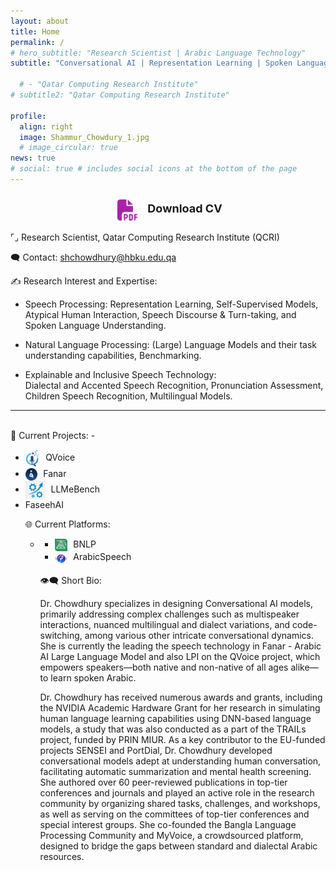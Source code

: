 ```yaml
---
layout: about
title: Home
permalink: /
# hero_subtitle: "Research Scientist | Arabic Language Technology"
subtitle: "Conversational AI | Representation Learning | Spoken Language Processing | Natural Language Processing"

  # - "Qatar Computing Research Institute"
# subtitle2: "Qatar Computing Research Institute"

profile:
  align: right
  image: Shammur_Chowdury_1.jpg
  # image_circular: true
news: true
# social: true # includes social icons at the bottom of the page
---
```

<!-- Download CV Button -->
<div style="text-align: center; margin-top: 20px;">
  <a href="assets/pdf/SAC_CV_format2.pdf" download style="text-decoration: none;">
    <img src="assets/img/cv_icon.png" alt="Download CV" width="40" style="vertical-align: middle; margin-right: 10px;">
    <span style="font-size: 18px; font-weight: bold;">Download CV</span>
  </a>
</div>

<!-- <br> -->
<!-- <hr style="border: none; border-top: 2px solid grey; margin: 20px 0;"> -->
<span class="research-dark-highlight"> ⌜⌟ Research Scientist</span>, Qatar Computing Research Institute (QCRI)

<span class="research-dark-highlight"> 🗨️ Contact: </span> shchowdhury@hbku.edu.qa

<span class="research-dark-highlight">✍ Research Interest and Expertise:</span>

- <span class="research-highlight">Speech Processing: </span>
  Representation Learning, Self-Supervised Models, Atypical Human Interaction, Speech Discourse & Turn-taking, and Spoken Language Understanding.

- <span class="research-highlight">Natural Language Processing:</span>
 (Large) Language Models and their task understanding capabilities, Benchmarking.
  <!-- Large Language Models and their multilingual and diaclectal task understanding capabilities. -->

- <span class="research-highlight">Explainable and Inclusive Speech Technology:</span>  
  Dialectal and Accented Speech Recognition, Pronunciation Assessment, Children Speech Recognition, Multilingual Models.

<!-- <hr style="border: none; border-top: 2px solid grey; margin: 20px 0;"> -->

<!-- I am a Research Scientist at **Qatar Computing Research Institute (QCRI)**.  -->

<!-- My research interest encompasses **multilingual**, **multimodal**, and **multiview representation learning** for designing **Conversational AI** models.  -->

<!-- 💠 I specilize in designing models that addresses complex challenges such as multispeaker interactions, nuanced multilingual and dialect variations, and code-switching, among various other intricate conversational dynamics. -->

<!-- I specialize in designing Conversational AI models, primarily addressing complex challenges such as multispeaker interactions, nuanced multilingual and dialect variations, and code-switching, among various other intricate conversational dynamics. -->

<!-- 🔺 I am currently leading (PI) the [QVoice]([https://link-url-here.org](http://qvoice.qcri.org)) project, which empowers speakers—both native and non-native, children, and adults alike—to learn spoken Arabic, leveraging large multimodal AI models. -->

<!-- I have received numerous awards and grants, including the NVIDIA Academic Hardware Grant for my research in Simulating human language learning capabilities using DNN-based language models, a study that was also conducted as a part of the TRAILs project, funded by PRIN MIUR. As a key contributor to the EU-funded projects SENSEI and PortDial, I developed conversational models adept at understanding human conversation, facilitating automatic summarization and mental health screening. -->

<!-- 📚 I authored over 60 peer-reviewed publications in top-tier conferences and journals and played an active role in the research community by organizing shared tasks, challenges, and workshops, as well as serving on the committees of top-tier conferences and special interest groups. -->

<!-- 🛠️ I co-founded the Bangla Language Processing ([BNLP]([http://banglanlp.org])) Community and [MyVoice]([http://myvoice.arabicspeech.org]), a crowdsourced platform, designed to bridge the gaps between standard and dialectal Arabic resources. I am also maintaining the [ArabicSpeech]([http://arabicspeech.org]) Portal. -->



---

<br>
<span class="research-dark-highlight">🧩 Current Projects:</span> 
- <ul class="inline-list">
  <li> <a href="http://qvoice.qcri.org" target="_blank" style="color: inherit; text-decoration: none;"> <img src="assets/img/QV_logo_icon_app.png" alt="Logo" style="height: 30px; vertical-align: middle; margin-right: 5px;">
   QVoice </a> </li>
  <li><a href="https://fanar.qa/en" target="_blank" style="color: inherit; text-decoration: none;"><img src="assets/img/fanar.png" alt="Logo" style="height: 20px; vertical-align: middle; margin-right: 5px;"> Fanar </a></li> 
  <li><a href="https://github.com/qcri/LLMeBench" target="_blank" style="color: inherit; text-decoration: none;"> 
  <img src="assets/img/LLemebench.png" alt="Logo" style="height: 30px; vertical-align: middle; margin-right: 5px;">
  LLMeBench </a></li> 
  <li><a href="" target="_blank" style="color: inherit; text-decoration: none;"> FaseehAI </a></li> 

<span class="research-dark-highlight">🌐 Current Platforms:</span> 
- <ul class="inline-list">
  <li> <a href="http://banglanlp.org" target="_blank" style="color: inherit; text-decoration: none;"> <img src="assets/img/bnlp_logo.png" alt="Logo" style="height: 20px; vertical-align: middle; margin-right: 5px;">
   BNLP </a> </li>
  <li><a href="https://fanar.qa/en" target="_blank" style="color: inherit; text-decoration: none;"><img src="assets/img/as_icon.png" alt="Logo" style="height: 20px; vertical-align: middle; margin-right: 5px;"> ArabicSpeech </a></li> 

<br>
<!-- <hr style="border: none; border-top: 2px solid grey; margin: 20px 0;"> -->
<span class="research-dark-highlight">👁️‍🗨️ Short Bio:</span> 

Dr. Chowdhury specializes in designing Conversational AI models, primarily addressing complex challenges such as multispeaker interactions, nuanced multilingual and dialect variations, and code-switching, among various other intricate conversational dynamics. She is currently the leading the speech technology in Fanar - Arabic AI Large Language Model and also LPI on the QVoice project, which empowers speakers—both native and non-native of all ages alike—to learn spoken Arabic. 
<!-- The QVoice project leverages adaptive speech technologies and multimodal feedback modules as its underlying technologies.  -->
Dr. Chowdhury has received numerous awards and grants, including the NVIDIA Academic Hardware Grant for her research in simulating human language learning capabilities using DNN-based language models, a study that was also conducted as a part of the TRAILs project, funded by PRIN MIUR. As a key contributor to the EU-funded projects SENSEI and PortDial, Dr. Chowdhury developed conversational models adept at understanding human conversation, facilitating automatic summarization and mental health screening. She authored over 60 peer-reviewed publications in top-tier conferences and journals and played an active role in the research community by organizing shared tasks, challenges, and workshops, as well as serving on the committees of top-tier conferences and special interest groups. She co-founded the Bangla Language Processing Community and MyVoice, a crowdsourced platform, designed to bridge the gaps between standard and dialectal Arabic resources. 

<!-- <br><br> -->
<!-- <hr style="border: none; border-top: 2px solid grey; margin: 20px 0;"> -->
